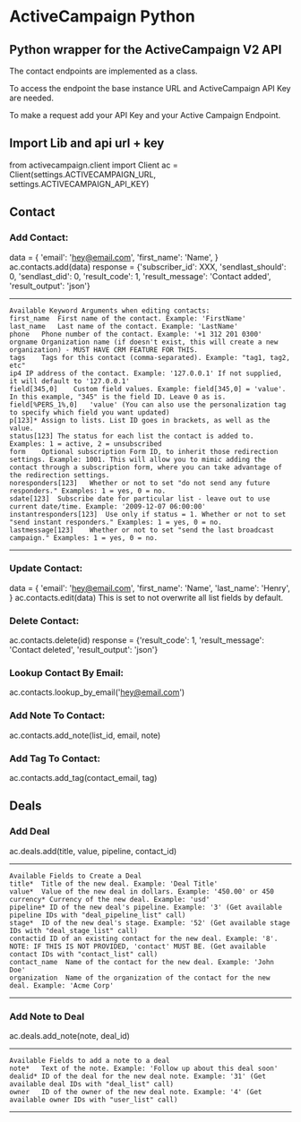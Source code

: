 # ActiveCampaign Python
## Python wrapper for the ActiveCampaign V2 API

The contact endpoints are implemented as a class.

To access the endpoint the base instance URL and ActiveCampaign API Key are needed.

To make a request add your API Key and your Active Campaign Endpoint.

## Import Lib and api url + key

from activecampaign.client import Client
ac = Client(settings.ACTIVECAMPAIGN_URL, settings.ACTIVECAMPAIGN_API_KEY)

## Contact

### Add Contact:
data = {
    'email': 'hey@email.com',
    'first_name': 'Name',
}
ac.contacts.add(data)
response = {'subscriber_id': XXX, 'sendlast_should': 0, 'sendlast_did': 0, 'result_code': 1, 'result_message': 'Contact added', 'result_output': 'json'}

***
    Available Keyword Arguments when editing contacts:
    first_name	First name of the contact. Example: 'FirstName'
    last_name	Last name of the contact. Example: 'LastName'
    phone	Phone number of the contact. Example: '+1 312 201 0300'
    orgname	Organization name (if doesn't exist, this will create a new organization) - MUST HAVE CRM FEATURE FOR THIS.
    tags	Tags for this contact (comma-separated). Example: "tag1, tag2, etc"
    ip4	IP address of the contact. Example: '127.0.0.1' If not supplied, it will default to '127.0.0.1'
    field[345,0]	Custom field values. Example: field[345,0] = 'value'. In this example, "345" is the field ID. Leave 0 as is.
    field[%PERS_1%,0]	'value' (You can also use the personalization tag to specify which field you want updated)
    p[123]*	Assign to lists. List ID goes in brackets, as well as the value.
    status[123]	The status for each list the contact is added to. Examples: 1 = active, 2 = unsubscribed
    form	Optional subscription Form ID, to inherit those redirection settings. Example: 1001. This will allow you to mimic adding the contact through a subscription form, where you can take advantage of the redirection settings.
    noresponders[123]	Whether or not to set "do not send any future responders." Examples: 1 = yes, 0 = no.
    sdate[123]	Subscribe date for particular list - leave out to use current date/time. Example: '2009-12-07 06:00:00'
    instantresponders[123]	Use only if status = 1. Whether or not to set "send instant responders." Examples: 1 = yes, 0 = no.
    lastmessage[123]	Whether or not to set "send the last broadcast campaign." Examples: 1 = yes, 0 = no.
***

### Update Contact:
data = {
    'email': 'hey@email.com',
    'first_name': 'Name',
    'last_name': 'Henry',
}
ac.contacts.edit(data)
  This is set to not overwrite all list fields by default.

### Delete Contact:
ac.contacts.delete(id)
	response = {'result_code': 1, 'result_message': 'Contact deleted', 'result_output': 'json'}

### Lookup Contact By Email:
ac.contacts.lookup_by_email('hey@email.com')

### Add Note To Contact:
ac.contacts.add_note(list_id, email, note)

### Add Tag To Contact:
ac.contacts.add_tag(contact_email, tag)

## Deals

### Add Deal
ac.deals.add(title, value, pipeline, contact_id)

***
    Available Fields to Create a Deal
    title*  Title of the new deal. Example: 'Deal Title'
    value*  Value of the new deal in dollars. Example: '450.00' or 450
    currency* Currency of the new deal. Example: 'usd'
    pipeline* ID of the new deal's pipeline. Example: '3' (Get available pipeline IDs with "deal_pipeline_list" call)
    stage*  ID of the new deal's stage. Example: '52' (Get available stage IDs with "deal_stage_list" call)
    contactid ID of an existing contact for the new deal. Example: '8'. NOTE: IF THIS IS NOT PROVIDED, 'contact' MUST BE. (Get available contact IDs with "contact_list" call)
    contact_name  Name of the contact for the new deal. Example: 'John Doe'
    organization  Name of the organization of the contact for the new deal. Example: 'Acme Corp'
***

### Add Note to Deal
ac.deals.add_note(note, deal_id)

***
    Available Fields to add a note to a deal
    note*   Text of the note. Example: 'Follow up about this deal soon'
    dealid* ID of the deal for the new deal note. Example: '31' (Get available deal IDs with "deal_list" call)
    owner   ID of the owner of the new deal note. Example: '4' (Get available owner IDs with "user_list" call)
***
